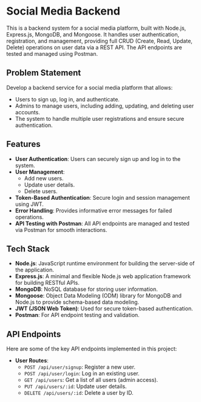 # Social Media Backend

This is a backend system for a social media platform, built with Node.js, Express.js, MongoDB, and Mongoose. It handles user authentication, registration, and management, providing full CRUD (Create, Read, Update, Delete) operations on user data via a REST API. The API endpoints are tested and managed using Postman.

## Problem Statement

Develop a backend service for a social media platform that allows:
- Users to sign up, log in, and authenticate.
- Admins to manage users, including adding, updating, and deleting user accounts.
- The system to handle multiple user registrations and ensure secure authentication.

## Features

- **User Authentication**: Users can securely sign up and log in to the system.
- **User Management**:
  - Add new users.
  - Update user details.
  - Delete users.
- **Token-Based Authentication**: Secure login and session management using JWT.
- **Error Handling**: Provides informative error messages for failed operations.
- **API Testing with Postman**: All API endpoints are managed and tested via Postman for smooth interactions.
  
## Tech Stack

- **Node.js**: JavaScript runtime environment for building the server-side of the application.
- **Express.js**: A minimal and flexible Node.js web application framework for building RESTful APIs.
- **MongoDB**: NoSQL database for storing user information.
- **Mongoose**: Object Data Modeling (ODM) library for MongoDB and Node.js to provide schema-based data modeling.
- **JWT (JSON Web Token)**: Used for secure token-based authentication.
- **Postman**: For API endpoint testing and validation.
  
## API Endpoints

Here are some of the key API endpoints implemented in this project:

- **User Routes**:
  - `POST /api/user/signup`: Register a new user.
  - `POST /api/user/login`: Log in an existing user.
  - `GET /api/users`: Get a list of all users (admin access).
  - `PUT /api/users/:id`: Update user details.
  - `DELETE /api/users/:id`: Delete a user by ID.
